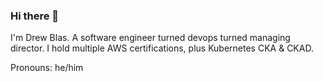 ### Hi there 👋

I'm Drew Blas.  A software engineer turned devops turned managing director.  I hold multiple AWS certifications, plus Kubernetes CKA & CKAD.

Pronouns: he/him

<!--
**drewblas/drewblas** is a ✨ _special_ ✨ repository because its `README.md` (this file) appears on your GitHub profile.

Here are some ideas to get you started:

- 🔭 I’m currently working on ...
- 🌱 I’m currently learning ...
- 👯 I’m looking to collaborate on ...
- 🤔 I’m looking for help with ...
- 💬 Ask me about ...
- 📫 How to reach me: ...
- 😄 Pronouns: ...
- ⚡ Fun fact: ...
-->



